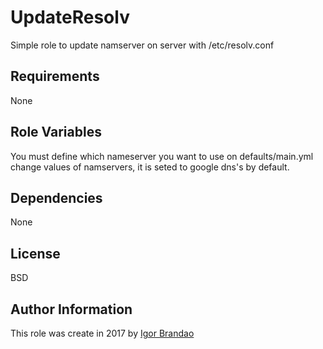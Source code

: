 UpdateResolv
=========

Simple role to update namserver on server with /etc/resolv.conf

Requirements
------------

None

Role Variables
--------------

You must define which nameserver you want to use on defaults/main.yml change values of namservers, it is seted to
google dns's by default.

Dependencies
------------

None

License
-------

BSD

Author Information
------------------

This role was create in 2017 by [Igor Brandao](https://isca.space)

